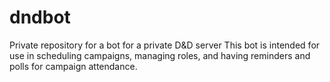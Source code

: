 # dndbot
Private repository for a bot for a private D&amp;D server
This bot is intended for use in scheduling campaigns, managing roles, and having reminders and polls for campaign attendance.

